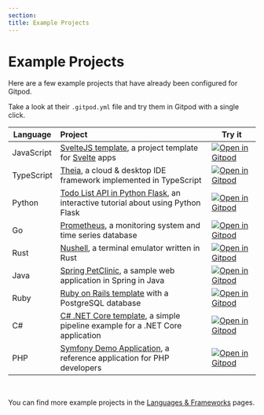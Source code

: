 ```yaml
---
section:
title: Example Projects
---
```


<script context="module">
  export const prerender = true;
</script>

# Example Projects

Here are a few example projects that have already been configured for Gitpod.

Take a look at their `.gitpod.yml` file and try them in Gitpod with a single click.

| Language   | Project                                                                                                                                      | Try it                                                                                                                                         |
| ---------- | :------------------------------------------------------------------------------------------------------------------------------------------- | ---------------------------------------------------------------------------------------------------------------------------------------------- |
| JavaScript | [SvelteJS template](https://github.com/gitpod-io/sveltejs-template), a project template for [Svelte](https://svelte.dev/) apps               | [![Open in Gitpod](https://gitpod.io/button/open-in-gitpod.svg)](https://gitpod.io/#https://github.com/gitpod-io/sveltejs-template)            |
| TypeScript | [Theia](https://github.com/eclipse-theia/theia), a cloud & desktop IDE framework implemented in TypeScript                                   | [![Open in Gitpod](https://gitpod.io/button/open-in-gitpod.svg)](https://gitpod.io/#https://github.com/eclipse-theia/theia)                    |
| Python     | [Todo List API in Python Flask](https://github.com/breatheco-de/python-flask-api-tutorial), an interactive tutorial about using Python Flask | [![Open in Gitpod](https://gitpod.io/button/open-in-gitpod.svg)](https://gitpod.io/#https://github.com/breatheco-de/python-flask-api-tutorial) |
| Go         | [Prometheus](https://github.com/prometheus/prometheus), a monitoring system and time series database                                         | [![Open in Gitpod](https://gitpod.io/button/open-in-gitpod.svg)](https://gitpod.io/#https://github.com/prometheus/prometheus)                  |
| Rust       | [Nushell](https://github.com/nushell/nushell), a terminal emulator written in Rust                                                           | [![Open in Gitpod](https://gitpod.io/button/open-in-gitpod.svg)](https://gitpod.io/#https://github.com/nushell/nushell)                        |
| Java       | [Spring PetClinic](https://github.com/gitpod-io/spring-petclinic), a sample web application in Spring in Java                                | [![Open in Gitpod](https://gitpod.io/button/open-in-gitpod.svg)](https://gitpod.io/#https://github.com/gitpod-io/spring-petclinic)             |
| Ruby       | [Ruby on Rails template](https://github.com/gitpod-io/ruby-on-rails) with a PostgreSQL database                                              | [![Open in Gitpod](https://gitpod.io/button/open-in-gitpod.svg)](https://gitpod.io/#https://github.com/gitpod-io/ruby-on-rails)                |
| C#         | [C# .NET Core template](https://github.com/gitpod-io/example-dotnet-core), a simple pipeline example for a .NET Core application             | [![Open in Gitpod](https://gitpod.io/button/open-in-gitpod.svg)](https://gitpod.io/#https://github.com/gitpod-io/example-dotnet-core)          |
| PHP        | [Symfony Demo Application](https://github.com/symfony/demo), a reference application for PHP developers                                      | [![Open in Gitpod](https://gitpod.io/button/open-in-gitpod.svg)](https://gitpod.io/#https://github.com/gitpod-io/symfony-demo)                 |

<br>

You can find more example projects in the [Languages & Frameworks](/docs/languages-and-frameworks) pages.

